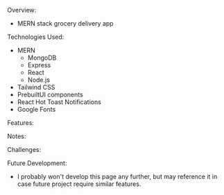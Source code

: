 Overview:

- MERN stack grocery delivery app

Technologies Used:

- MERN
  - MongoDB
  - Express
  - React
  - Node.js
- Tailwind CSS
- PrebuiltUI components
- React Hot Toast Notifications
- Google Fonts

Features:

Notes:

Challenges:

Future Development:

- I probably won't develop this page any further, but may reference it in case future project require similar features.
